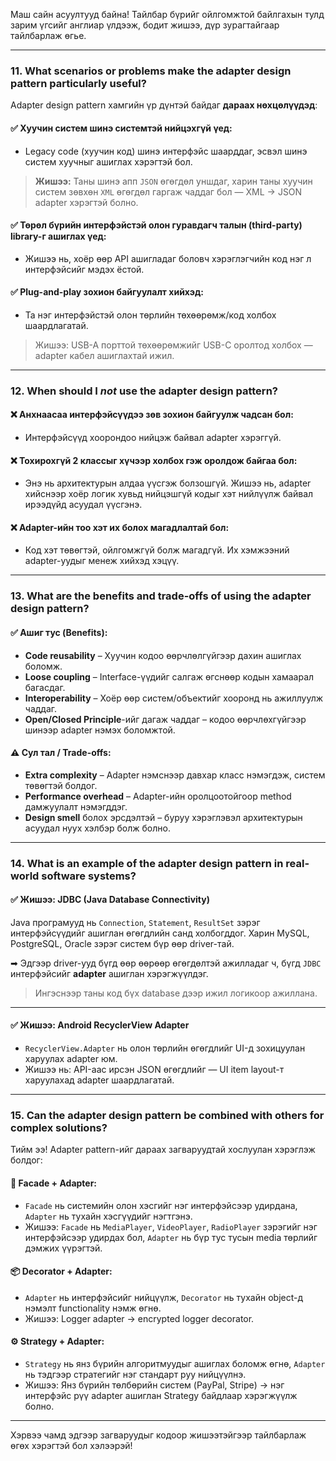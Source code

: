 Маш сайн асуултууд байна! Тайлбар бүрийг ойлгомжтой байлгахын тулд зарим үгсийг англиар үлдээж, бодит жишээ, дүр зурагтайгаар тайлбарлаж өгье.

---

### **11. What scenarios or problems make the adapter design pattern particularly useful?**

Adapter design pattern хамгийн үр дүнтэй байдаг **дараах нөхцөлүүдэд**:

#### ✅ **Хуучин систем шинэ системтэй нийцэхгүй үед:**

- Legacy code (хуучин код) шинэ интерфэйс шаарддаг, эсвэл шинэ систем хуучныг ашиглах хэрэгтэй бол.

> **Жишээ:** Таны шинэ апп `JSON` өгөгдөл уншдаг, харин таны хуучин систем зөвхөн `XML` өгөгдөл гаргаж чаддаг бол — XML → JSON adapter хэрэгтэй болно.

#### ✅ **Төрөл бүрийн интерфэйстэй олон гуравдагч талын (third-party) library-г ашиглах үед:**

- Жишээ нь, хоёр өөр API ашигладаг боловч хэрэглэгчийн код нэг л интерфэйсийг мэдэх ёстой.

#### ✅ **Plug-and-play зохион байгуулалт хийхэд:**

- Та нэг интерфэйстэй олон төрлийн төхөөрөмж/код холбох шаардлагатай.

> Жишээ: USB-A порттой төхөөрөмжийг USB-C оролтод холбох — adapter кабел ашиглахтай ижил.

---

### **12. When should I _not_ use the adapter design pattern?**

#### ❌ **Анхнаасаа интерфэйсүүдээ зөв зохион байгуулж чадсан бол:**

- Интерфэйсүүд хоорондоо нийцэж байвал adapter хэрэггүй.

#### ❌ **Тохирохгүй 2 классыг хүчээр холбох гэж оролдож байгаа бол:**

- Энэ нь архитектурын алдаа үүсгэж болзошгүй. Жишээ нь, adapter хийснээр хоёр логик хувьд нийцэшгүй кодыг хэт нийлүүлж байвал ирээдүйд асуудал үүсгэнэ.

#### ❌ **Adapter-ийн тоо хэт их болох магадлалтай бол:**

- Код хэт төвөгтэй, ойлгомжгүй болж магадгүй. Их хэмжээний adapter-уудыг менеж хийхэд хэцүү.

---

### **13. What are the benefits and trade-offs of using the adapter design pattern?**

#### ✅ **Ашиг тус (Benefits):**

- **Code reusability** – Хуучин кодоо өөрчлөлгүйгээр дахин ашиглах боломж.
- **Loose coupling** – Interface-үүдийг салгаж өгснөөр кодын хамаарал багасдаг.
- **Interoperability** – Хоёр өөр систем/объектийг хооронд нь ажиллуулж чаддаг.
- **Open/Closed Principle**-ийг дагаж чаддаг – кодоо өөрчлөхгүйгээр шинээр adapter нэмэх боломжтой.

#### ⚠️ **Сул тал / Trade-offs:**

- **Extra complexity** – Adapter нэмснээр давхар класс нэмэгдэж, систем төвөгтэй болдог.
- **Performance overhead** – Adapter-ийн оролцоотойгоор method дамжуулалт нэмэгддэг.
- **Design smell** болох эрсдэлтэй – буруу хэрэглэвэл архитектурын асуудал нуух хэлбэр болж болно.

---

### **14. What is an example of the adapter design pattern in real-world software systems?**

#### ✅ **Жишээ: JDBC (Java Database Connectivity)**

Java програмууд нь `Connection`, `Statement`, `ResultSet` зэрэг интерфэйсүүдийг ашиглан өгөгдлийн санд холбогддог. Харин MySQL, PostgreSQL, Oracle зэрэг систем бүр өөр driver-тай.

➡ Эдгээр driver-ууд бүгд өөр өөрөөр өгөгдөлтэй ажилладаг ч, бүгд `JDBC` интерфэйсийг **adapter** ашиглан хэрэгжүүлдэг.

> Ингэснээр таны код бүх database дээр ижил логикоор ажиллана.

---

#### ✅ **Жишээ: Android RecyclerView Adapter**

- `RecyclerView.Adapter` нь олон төрлийн өгөгдлийг UI-д зохицуулан харуулах adapter юм.
- Жишээ нь: API-аас ирсэн JSON өгөгдлийг — UI item layout-т харуулахад adapter шаардлагатай.

---

### **15. Can the adapter design pattern be combined with others for complex solutions?**

Тийм ээ! Adapter pattern-ийг дараах загваруудтай хослуулан хэрэглэж болдог:

#### 🔁 **Facade + Adapter:**

- `Facade` нь системийн олон хэсгийг нэг интерфэйсээр удирдана, `Adapter` нь тухайн хэсгүүдийг нэгтгэнэ.
- Жишээ: `Facade` нь `MediaPlayer`, `VideoPlayer`, `RadioPlayer` зэрэгийг нэг интерфэйсээр удирдах бол, `Adapter` нь бүр тус тусын media төрлийг дэмжих үүрэгтэй.

#### 📦 **Decorator + Adapter:**

- `Adapter` нь интерфэйсийг нийцүүлж, `Decorator` нь тухайн object-д нэмэлт functionality нэмж өгнө.
- Жишээ: Logger adapter → encrypted logger decorator.

#### ⚙️ **Strategy + Adapter:**

- `Strategy` нь янз бүрийн алгоритмуудыг ашиглах боломж өгнө, `Adapter` нь тэдгээр стратегийг нэг стандарт руу нийцүүлнэ.
- Жишээ: Янз бүрийн төлбөрийн систем (PayPal, Stripe) → нэг интерфэйс рүү adapter ашиглан Strategy байдлаар хэрэгжүүлж болно.

---

Хэрвээ чамд эдгээр загваруудыг кодоор жишээтэйгээр тайлбарлаж өгөх хэрэгтэй бол хэлээрэй!
